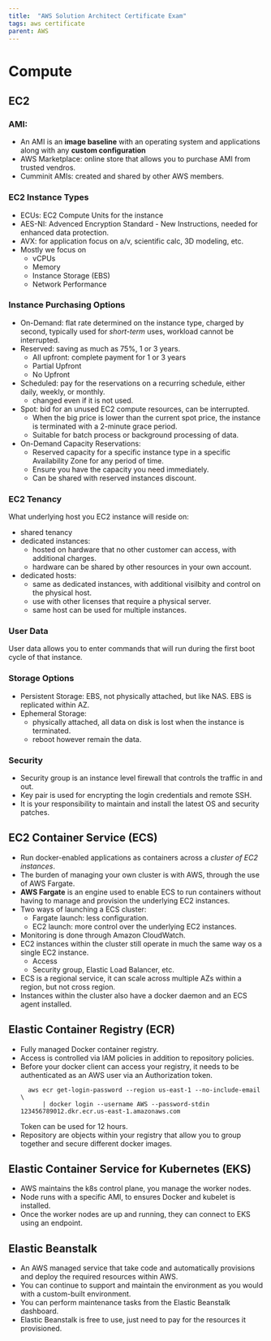 ```yaml
---
title:  "AWS Solution Architect Certificate Exam"
tags: aws certificate
parent: AWS
---
```


# Compute 

## EC2
### AMI: 
- An AMI is an **image baseline** with an operating system and applications along with any **custom configuration**
- AWS Marketplace: online store that allows you to purchase AMI from trusted vendros.
- Cumminit AMIs: created and shared by other AWS members.

### EC2 Instance Types
- ECUs: EC2 Compute Units for the instance
- AES-NI: Advenced Encryption Standard - New Instructions, needed for enhanced data protection.
- AVX: for application focus on a/v, scientific calc, 3D modeling, etc.
- Mostly we focus on
  - vCPUs
  - Memory
  - Instance Storage (EBS)
  - Network Performance

### Instance Purchasing Options
- On-Demand: flat rate determined on the instance type, charged by second, typically used for *short-term* uses, 
  workload cannot be interrupted.
- Reserved: saving as much as 75%, 1 or 3 years.
  - All upfront: complete payment for 1 or 3 years
  - Partial Upfront
  - No Upfront
- Scheduled: pay for the reservations on a recurring schedule, either daily, weekly, or monthly.
  - changed even if it is not used.
- Spot: bid for an unused EC2 compute resources, can be interrupted. 
  - When the big price is lower than the current spot price, the instance is terminated with a 2-minute grace period.
  - Suitable for batch process or background processing of data. 
- On-Demand Capacity Reservations: 
  - Reserved capacity for a specific instance type in a specific Availability Zone for any period of time.
  - Ensure you have the capacity you need immediately.
  - Can be shared with reserved instances discount.

### EC2 Tenancy
What underlying host you EC2 instance will reside on:
- shared tenancy
- dedicated instances: 
  - hosted on hardware that no other customer can access, with additional charges.
  - hardware can be shared by other resources in your own account.
- dedicated hosts: 
  - same as dedicated instances, with additional visilbity and control on the physical host.
  - use with other licenses that require a physical server.
  - same host can be used for multiple instances.

### User Data
User data allows you to enter commands that will run during the first boot cycle of that instance.

### Storage Options
- Persistent Storage: EBS, not physically attached, but like NAS. EBS is replicated within AZ. 
- Ephemeral Storage: 
  - physically attached, all data on disk is lost when the instance is terminated.
  - reboot however remain the data. 

### Security 
- Security group is an instance level firewall that controls the traffic in and out.
- Key pair is used for encrypting the login credentials and remote SSH.
- It is your responsibility to maintain and install the latest OS and security patches.

##  EC2 Container Service (ECS)
- Run docker-enabled applications as containers across a *cluster of EC2 instances*.
- The burden of managing your own cluster is with AWS, through the use of AWS Fargate.
- **AWS Fargate** is an engine used to enable ECS to run containers without having to 
  manage and provision the underlying EC2 instances.
- Two ways of launching a ECS cluster:
  - Fargate launch: less configuration.
  - EC2 launch: more control over the underlying EC2 instances.
- Monitoring is done through Amazon CloudWatch.
- EC2 instances within the cluster still operate in much the same way os a single EC2 instance.
  - Access
  - Security group, Elastic Load Balancer, etc. 
- ECS is a regional service, it can scale across multiple AZs within a region, but not cross region.
- Instances within the cluster also have a docker daemon and an ECS agent installed.

## Elastic Container Registry (ECR)
- Fully managed Docker container registry.
- Access is controlled via IAM policies in addition to repository policies.
- Before your docker client can access your registry, it needs to be authenticated as an AWS user via 
  an Authorization token.
  ```shell
    aws ecr get-login-password --region us-east-1 --no-include-email \ 
        | docker login --username AWS --password-stdin 123456789012.dkr.ecr.us-east-1.amazonaws.com    
  ```
  Token can be used for 12 hours.
- Repository are objects within your registry that allow you to group together and secure different docker images.

## Elastic Container Service for Kubernetes (EKS)
- AWS maintains the k8s control plane, you manage the worker nodes.
- Node runs with a specific AMI, to ensures Docker and kubelet is installed.
- Once the worker nodes are up and running, they can connect to EKS using an endpoint.

## Elastic Beanstalk
- An AWS managed service that take code and automatically provisions and deploy the required
  resources within AWS.
- You can continue to support and maintain the environment as you would with a custom-built environment.
- You can perform maintenance tasks from the Elastic Beanstalk dashboard.
- Elastic Beanstalk is free to use, just need to pay for the resources it provisioned. 

